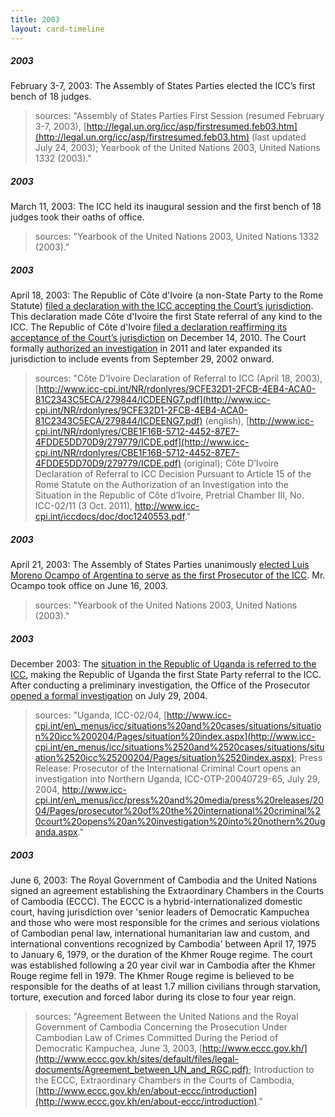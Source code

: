 ```yaml
---
title: 2003
layout: card-timeline
---
```

##### 2003

February 3-7, 2003: The Assembly of States Parties elected the ICC’s first bench of 18 judges.

> sources: "Assembly of States Parties First Session (resumed February 3-7, 2003), [http://legal.un.org/icc/asp/firstresumed.feb03.htm](http://legal.un.org/icc/asp/firstresumed.feb03.htm) (last updated July 24, 2003); Yearbook of the United Nations 2003, United Nations 1332 (2003)." 


##### 2003

March 11, 2003: The ICC held its inaugural session and the first bench of 18 judges took their oaths of office.

> sources: "Yearbook of the United Nations 2003, United Nations 1332 (2003)." 


##### 2003

April 18, 2003: The Republic of Côte d'Ivoire (a non-State Party to the Rome Statute) [filed a declaration with the ICC accepting the Court’s jurisdiction](http://www.icc-cpi.int/NR/rdonlyres/9CFE32D1-2FCB-4EB4-ACA0-81C2343C5ECA/279844/ICDEENG7.pdf). This declaration made Côte d'Ivoire the first State referral of any kind to the ICC. The Republic of Côte d'Ivoire [filed a declaration reaffirming its acceptance of the Court’s jurisdiction](http://icc-cpi.int/NR/rdonlyres/498E8FEB-7A72-4005-A209-C14BA374804F/0/ReconCPI.pdf) on December 14, 2010. The Court formally [authorized an investigation](http://www.icc-cpi.int/iccdocs/doc/doc1240553.pdf) in 2011 and later expanded its jurisdiction to include events from September 29, 2002 onward.

> sources: "Côte D’Ivoire Declaration of Referral to ICC (April 18, 2003), [http://www.icc-cpi.int/NR/rdonlyres/9CFE32D1-2FCB-4EB4-ACA0-81C2343C5ECA/279844/ICDEENG7.pdf](http://www.icc-cpi.int/NR/rdonlyres/9CFE32D1-2FCB-4EB4-ACA0-81C2343C5ECA/279844/ICDEENG7.pdf) (english), [http://www.icc-cpi.int/NR/rdonlyres/CBE1F16B-5712-4452-87E7-4FDDE5DD70D9/279779/ICDE.pdf](http://www.icc-cpi.int/NR/rdonlyres/CBE1F16B-5712-4452-87E7-4FDDE5DD70D9/279779/ICDE.pdf) (original); Côte D’Ivoire Declaration of Referral to ICC Decision Pursuant to Article 15 of the Rome Statute on the Authorization of an Investigation into the Situation in the Republic of Côte d’Ivoire, Pretrial Chamber III, No. ICC-02/11 (3 Oct. 2011), http://www.icc-cpi.int/iccdocs/doc/doc1240553.pdf." 


##### 2003

April 21, 2003: The Assembly of States Parties unanimously [elected Luis Moreno Ocampo of Argentina to serve as the first Prosecutor of the ICC](http://www.icc-cpi.int/en_menus/icc/press%2520and%2520media/press%2520releases/2003/Pages/election%2520of%2520the%2520prosecutor.aspx). Mr. Ocampo took office on June 16, 2003.

> sources: "Yearbook of the United Nations 2003, United Nations (2003)." 


##### 2003

December 2003: The [situation in the Republic of Uganda is referred to the ICC](http://www.icc-cpi.int/en_menus/icc/press%2520and%2520media/press%2520releases/2004/Pages/president%2520of%2520uganda%2520refers%2520situation%2520concerning%2520the%2520lord_s%2520resistance%2520army%2520_lra_%2520to%2520the%2520icc.aspx), making the Republic of Uganda the first State Party referral to the ICC. After conducting a preliminary investigation, the Office of the Prosecutor [opened a formal investigation](http://www.icc-cpi.int/en_menus/icc/press%2520and%2520media/press%2520releases/2004/Pages/prosecutor%2520of%2520the%2520international%2520criminal%2520court%2520opens%2520an%2520investigation%2520into%2520nothern%2520uganda.aspx) on July 29, 2004.

> sources: "Uganda, ICC-02/04, [http://www.icc-cpi.int/en\_menus/icc/situations%20and%20cases/situations/situation%20icc%200204/Pages/situation%20index.aspx](http://www.icc-cpi.int/en_menus/icc/situations%2520and%2520cases/situations/situation%2520icc%25200204/Pages/situation%2520index.aspx); Press Release: Prosecutor of the International Criminal Court opens an investigation into Northern Uganda, ICC-OTP-20040729-65, July 29, 2004, http://www.icc-cpi.int/en\_menus/icc/press%20and%20media/press%20releases/2004/Pages/prosecutor%20of%20the%20international%20criminal%20court%20opens%20an%20investigation%20into%20nothern%20uganda.aspx." 

##### 2003

June 6, 2003: The Royal Government of Cambodia and the United Nations signed an agreement establishing the Extraordinary Chambers in the Courts of Cambodia (ECCC). The ECCC is a hybrid-internationalized domestic court, having jurisdiction over 'senior leaders of Democratic Kampuchea and those who were most responsible for the crimes and serious violations of Cambodian penal law, international humanitarian law and custom, and international conventions recognized by Cambodia' between April 17, 1975 to January 6, 1979, or the duration of the Khmer Rouge regime. The court was established following a 20 year civil war in Cambodia after the Khmer Rouge regime fell in 1979. The Khmer Rouge regime is believed to be responsible for the deaths of at least 1.7 million civilians through starvation, torture, execution and forced labor during its close to four year reign.

> sources: "Agreement Between the United Nations and the Royal Government of Cambodia Concerning the Prosecution Under Cambodian Law of Crimes Committed During the Period of Democratic Kampuchea, June 3, 2003, [http://www.eccc.gov.kh/](http://www.eccc.gov.kh/sites/default/files/legal-documents/Agreement_between_UN_and_RGC.pdf); Introduction to the ECCC, Extraordinary Chambers in the Courts of Cambodia, [http://www.eccc.gov.kh/en/about-eccc/introduction](http://www.eccc.gov.kh/en/about-eccc/introduction)."